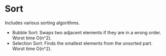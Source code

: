# Sort

Includes various sorting algorithms.

- Bubble Sort: Swaps two adjacent elements if they are in a wrong order. Worst time O(n^2).
- Selection Sort: Finds the smallest elements from the unsorted part. Worst time O(n^2).
